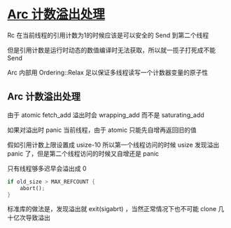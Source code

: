 # [Arc 计数溢出处理](/2023/04/how_arc_handle_ref_count_overflow.rs)

Rc 在当前线程的引用计数为1的时候应该是可以安全的 Send 到第二个线程

但是引用计数是运行时动态的数值编译时无法获取，所以就一揽子打死成不能 Send

Arc 内部用 Ordering::Relax 足以保证多线程读写一个计数器变量的原子性

## Arc 计数溢出处理

由于 atomic fetch_add 溢出时会 wrapping_add 而不是 saturating_add

如果对溢出时 panic 当前线程，由于 atomic 只能先自增再返回旧的值

假如引用计数上限设置成 usize-10 所以第一个线程访问的时候 usize 发现溢出 panic 了，但是第二个线程访问的时候又自增还是 panic

只有线程够多迟早会溢出成 0

```rust
if old_size > MAX_REFCOUNT {
    abort();
}
```

标准库的做法是，发现溢出就 exit(sigabrt) ，当然正常情况下也不可能 clone 几十亿次导致溢出

